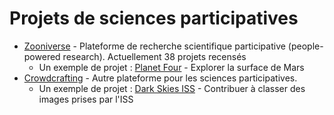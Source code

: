 # Projets de sciences participatives
* [Zooniverse](https://www.zooniverse.org/projects) - Plateforme de recherche scientifique participative (people-powered research). Actuellement 38 projets recensés
  * Un exemple de projet : [Planet Four](http://www.planetfour.org) - Explorer la surface de Mars
* [Crowdcrafting](http://crowdcrafting.org) - Autre plateforme pour les sciences participatives.
  * Un exemple de projet : [Dark Skies ISS](http://crowdcrafting.org/project/darkskies/) - Contribuer à classer des images prises par l'ISS
